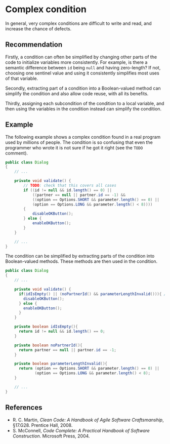 # Complex condition
In general, very complex conditions are difficult to write and read, and increase the chance of defects.


## Recommendation
Firstly, a condition can often be simplified by changing other parts of the code to initialize variables more consistently. For example, is there a semantic difference between `id` being `null` and having zero-length? If not, choosing one sentinel value and using it consistently simplifies most uses of that variable.

Secondly, extracting part of a condition into a Boolean-valued method can simplify the condition and also allow code reuse, with all its benefits.

Thirdly, assigning each subcondition of the condition to a local variable, and then using the variables in the condition instead can simplify the condition.


## Example
The following example shows a complex condition found in a real program used by millions of people. The condition is so confusing that even the programmer who wrote it is not sure if he got it right (see the `TODO` comment).


```java
public class Dialog
{
	// ...

	private void validate() {
		// TODO: check that this covers all cases
		if ((id != null && id.length() == 0) ||
			((partner == null || partner.id == -1) &&
			((option == Options.SHORT && parameter.length() == 0) ||
			(option == Options.LONG && parameter.length() < 8))))
		{
			disableOKButton();
		} else {
			enableOKButton();
		}
	}

	// ...
}
```
The condition can be simplified by extracting parts of the condition into Boolean-valued methods. These methods are then used in the condition.


```java
public class Dialog
{
    // ...

    private void validate() {
      if(idIsEmpty() || (noPartnerId() && parameterLengthInvalid())){ // GOOD: Condition is simpler
        disableOKButton();
      } else {
        enableOKButton();
      }
    }

    private boolean idIsEmpty(){
      return id != null && id.length() == 0;
    }

    private boolean noPartnerId(){
      return partner == null || partner.id == -1;
    }

    private boolean parameterLengthInvalid(){
      return (option == Options.SHORT && parameter.length() == 0) ||
             (option == Options.LONG && parameter.length() < 8);
    }

    // ...
}    
```

## References
* R. C. Martin, *Clean Code: A Handbook of Agile Software Craftsmanship*, &sect;17.G28. Prentice Hall, 2008.
* S. McConnell, *Code Complete: A Practical Handbook of Software Construction*. Microsoft Press, 2004.
